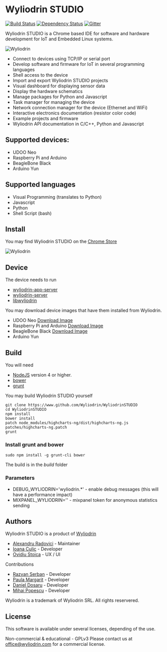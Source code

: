 # Wyliodrin STUDIO

[![Build Status](https://travis-ci.org/Wyliodrin/WyliodrinSTUDIO.svg?branch=master)](https://travis-ci.org/Wyliodrin/WyliodrinSTUDIO)
[![Dependency Status](https://gemnasium.com/Wyliodrin/WyliodrinSTUDIO.svg)](https://gemnasium.com/Wyliodrin/WyliodrinSTUDIO)
[![Gitter](https://badges.gitter.im/Wyliodrin/WyliodrinSTUDIO.svg)](https://gitter.im/Wyliodrin/WyliodrinSTUDIO?utm_source=badge&utm_medium=badge&utm_campaign=pr-badge)

Wyliodrin STUDIO is a Chrome based IDE for software and hardware development for IoT and Embedded Linux systems.

![Wyliodrin](https://raw.githubusercontent.com/Wyliodrin/WyliodrinSTUDIO/master/extra/wyliodrin.png)

* Connect to devices using TCP/IP or serial port
* Develop software and firmware for IoT in several programming languages
* Shell access to the device
* Import and export Wyliodrin STUDIO projects
* Visual dashboard for displaying sensor data
* Display the hardware schematics
* Manage packages for Python and Javascript
* Task manager for managing the device
* Network connection manager for the device  (Ethernet and WiFi)
* Interactive electronics documentation (resistor color code)
* Example projects and firmware
* Wyliodrin API documentation in C/C++, Python and Javascript

## Supported devices:
* UDOO Neo 
* Raspberry Pi and Arduino 
* BeagleBone Black 
* Arduino Yun

## Supported languages
* Visual Programming (translates to Python)
* Javascript
* Python
* Shell Script (bash)

## Install
You may find Wyliodrin STUDIO on the [Chrome Store](https://goo.gl/Sgj9HB)

![Wyliodrin](https://raw.githubusercontent.com/Wyliodrin/WyliodrinSTUDIO/master/extra/wyliodrin_studio_qr.png)

## Device

The device needs to run
* [wyliodrin-app-server](https://www.github.com/wyliodrin/wyliodrin-app-server)
* [wyliodrin-server](https://www.github.com/wyliodrin/wyliodrin-server)
* [libwyliodrin](https://www.github.com/wyliodrin/libwyliodrin)

You may download device images that have them installed from Wyliodrin.

* UDOO Neo [Download Image](http://www.wyliodrin.com/images/beta/udooneo)
* Raspberry Pi and Arduino [Download Image](http://www.wyliodrin.com/images/beta/raspberrypi)
* BeagleBone Black [Download Image](http://www.wyliodrin.com/images/beta/beagleboneblack)
* Arduino Yun

## Build

You will need 

* [NodeJS](http://www.nodejs.org) version 4 or higher.
* [bower](http://bower.io/)
* [grunt](http://gruntjs.com/)

You may build Wyliodrin STUDIO yourself

    git clone https://www.github.com/Wyliodrin/WyliodrinSTUDIO
    cd WyliodrinSTUDIO
    npm install
    bower install
    patch node_modules/highcharts-ng/dist/highcharts-ng.js patches/highcharts-ng.patch
    grunt

### Install grunt and bower

    sudo npm install -g grunt-cli bower

The build is in the *build* folder

### Parameters

* DEBUG_WYLIODRIN='wyliodrin.*' - enable debug messages (this will have a performance impact)
* MIXPANEL_WYLIODRIN='' - mixpanel token for anonymous statistics sending

## Authors

Wyliodrin STUDIO is a product of [Wyliodrin](http://www.wyliodrin.com)

* [Alexandru Radovici](https://www.github.com/alexandruradovici) - Maintainer
* [Ioana Culic](https://www.github.com/ioanaculic) - Developer
* [Ovidiu Stoica](https://www.github.com/oviska) - UX / UI

Contributions

* [Razvan Serban](https://www.github.com/serban-razvan) - Developer
* [Paula Margarit](https://www.github.com/paula-elena) - Developer
* [Daniel Dosaru](https://www.github.com/dosarudaniel) - Developer
* [Mihai Popescu](https://www.github.com/mhpopescu) - Developer

Wyliodrin is a trademark of Wyliodrin SRL. All rights reservered.

## License

This software is available under several licenses, depending of the use.

Non-commercial & educational - GPLv3
Please contact us at office@wyliodrin.com for a commercial license.

